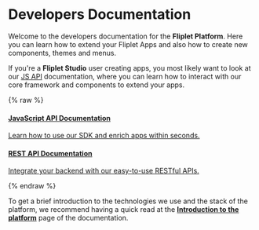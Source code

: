 # Developers Documentation

Welcome to the developers documentation for the **Fliplet Platform**. Here you can learn how to extend your Fliplet Apps and also how to create new components, themes and menus.

If you're a <strong>Fliplet Studio</strong> user creating apps, you most likely want to look at our <a href="/API-Documentation.html">JS API</a> documentation, where you can learn how to interact with our core framework and components to extend your apps.

{% raw %}
<section class="blocks">
  <a class="bl two" href="/API-Documentation.html">
    <div>
      <i class="fas fa-code"></i>
      <h4>JavaScript API Documentation</h4>
      <p>Learn how to use our SDK and enrich apps within seconds.</p>
    </div>
  </a>
  <a class="bl two" href="/REST-API-Documentation.html">
    <div>
      <i class="fas fa-bezier-curve"></i>
      <h4>REST API Documentation</h4>
      <p>Integrate your backend with our easy-to-use RESTful APIs.</p>
    </div>
  </a>
</section>
{% endraw %}

To get a brief introduction to the technologies we use and the stack of the platform, we recommend having a quick read at the **[Introduction to the platform](Introduction.md)** page of the documentation.

<style type="text/css">#toc { display: none; }</script>